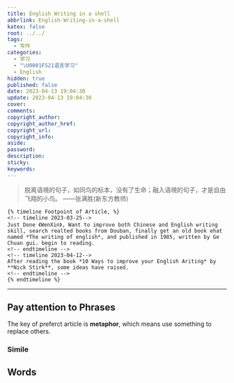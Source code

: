 ```yaml
---
title: English Writing in a shell
abbrlink: English-Writing-in-a-shell
katex: false
root: ../../
tags:
  - 写作
categories:
  - 学习
  - "\U0001F521语言学习"
  - English
hidden: true
published: false
date: 2023-04-13 19:04:30
update: 2023-04-13 19:04:30
cover:
comments:
copyright_author:
copyright_author_href:
copyright_url:
copyright_info:
aside:
password:
description:
sticky:
keywords:
---
```

> 脱离语境的句子，如同鸟的标本，没有了生命；融入语境的句子，才是自由飞翔的小鸟。
> ——张满胜(新东方教师)

```
{% timeline Footpoint of Article, %}
<!-- timeline 2023-03-25-->
Just Done 《WenXin》, Want to improve both Chinese and English writing skill, search realted books from Douban, finally get an old book ehat named *The writing of english*, and published in 1985, written by Ge Chuan gui. begin to reading.
<!-- endtimeline -->
<!-- timeline 2023-04-12-->
After reading the book *10 Ways to improve your English Ariting* by **Nick Stirk**, some ideas have raised.
<!-- endtimeline -->
{% endtimeline %}
```

-----
## Pay attention to Phrases
The key of preferct article is **metaphor**, which means use something to replace others. 
### Simile


## Words
